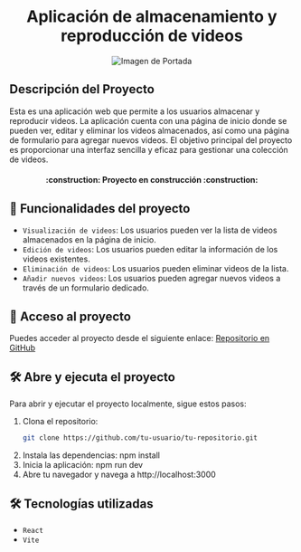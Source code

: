 <h1 align="center"> Aplicación de almacenamiento y reproducción de videos </h1>

<p align="center">
  <img src="https://via.placeholder.com/800x400.png?text=Portada+de+la+Aplicación" alt="Imagen de Portada">
</p>

## Descripción del Proyecto

Esta es una aplicación web que permite a los usuarios almacenar y reproducir videos. La aplicación cuenta con una página de inicio donde se pueden ver, editar y eliminar los videos almacenados, así como una página de formulario para agregar nuevos videos. El objetivo principal del proyecto es proporcionar una interfaz sencilla y eficaz para gestionar una colección de videos.

<h4 align="center">
:construction: Proyecto en construcción :construction:
</h4>

## :hammer: Funcionalidades del proyecto

- `Visualización de videos`: Los usuarios pueden ver la lista de videos almacenados en la página de inicio.
- `Edición de videos`: Los usuarios pueden editar la información de los videos existentes.
- `Eliminación de videos`: Los usuarios pueden eliminar videos de la lista.
- `Añadir nuevos videos`: Los usuarios pueden agregar nuevos videos a través de un formulario dedicado.

## 📁 Acceso al proyecto

Puedes acceder al proyecto desde el siguiente enlace: [Repositorio en GitHub](https://github.com/eilynginoe/challenge-aluraflix)

## 🛠️ Abre y ejecuta el proyecto

Para abrir y ejecutar el proyecto localmente, sigue estos pasos:

1. Clona el repositorio:
   ```bash
   git clone https://github.com/tu-usuario/tu-repositorio.git
2. Instala las dependencias:
 npm install
3. Inicia la aplicación:
 npm run dev
4. Abre tu navegador y navega a http://localhost:3000

## 🛠️ Tecnologías utilizadas
- `React`
- `Vite`
